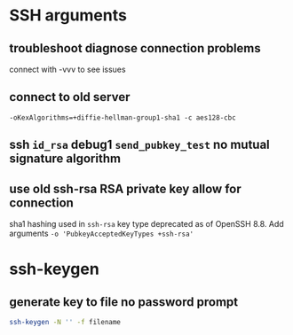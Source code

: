 # SSH arguments

## troubleshoot diagnose connection problems
connect with -vvv to see issues

## connect to old server
` -oKexAlgorithms=+diffie-hellman-group1-sha1 -c aes128-cbc `

## ssh `id_rsa` debug1 `send_pubkey_test` no mutual signature algorithm
## use old ssh-rsa RSA private key allow for connection
sha1 hashing used in `ssh-rsa` key type deprecated as of OpenSSH 8.8.
Add arguments
` -o 'PubkeyAcceptedKeyTypes +ssh-rsa' `

# ssh-keygen
## generate key to file no password prompt
```bash
ssh-keygen -N '' -f filename
```
